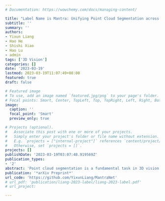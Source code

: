 ```yaml
---
# Documentation: https://wowchemy.com/docs/managing-content/

title: "Label Name is Mantra: Unifying Point Cloud Segmentation across Heterogeneous Datasets"
subtitle: ''
summary: ''
authors:
- Yixun Liang
- Hao He
- Shishi Xiao
- Hao Lu
- admin
tags: ['3D Vision']
categories: []
date: '2023-03-19'
lastmod: 2023-03-19T11:07:49+08:00
featured: true
draft: false

# Featured image
# To use, add an image named `featured.jpg/png` to your page's folder.
# Focal points: Smart, Center, TopLeft, Top, TopRight, Left, Right, BottomLeft, Bottom, BottomRight.
image:
  caption: ''
  focal_point: 'Smart'
  preview_only: true

# Projects (optional).
#   Associate this post with one or more of your projects.
#   Simply enter your project's folder or file name without extension.
#   E.g. `projects = ["internal-project"]` references `content/project/deep-learning/index.md`.
#   Otherwise, set `projects = []`.
projects: []
publishDate: '2023-03-19T03:07:48.919569Z'
publication_types:
- '2'
abstract: 'Point cloud segmentation is a fundamental task in 3D vision that serves a wide range of applications. Although great progresses have been made these years, its practical usability is still limited by the availability of training data. Existing approaches cannot make full use of multiple datasets on hand due to the label mismatch among different datasets. In this paper, we propose a principled approach that supports learning from heterogeneous datasets with different label sets. Our idea is to utilize a pre-trained language model to embed discrete labels to a continuous latent space with the help of their label names. This unifies all labels of different datasets, so that joint training is doable. Meanwhile, classifying points in the continuous 3D space by their vocabulary tokens significantly increase the generalization ability of the model in comparison with existing approaches that have fixed decoder architecture. Besides, we also integrate prompt learning in our framework to alleviate data shifts among different data sources. Extensive experiments demonstrate that our model outperforms the state-of-the-art by a large margin.'
publication: '*arXiv Preprint*'
url_code: 'https://github.com/YixunLiang/MantraNet'
# url_pdf: 'publication/liang-2023-label/liang-2023-label.pdf'
# url_project: 

---
```

